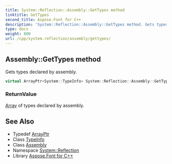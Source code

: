 ```yaml
---
title: System::Reflection::Assembly::GetTypes method
linktitle: GetTypes
second_title: Aspose.Font for C++
description: 'System::Reflection::Assembly::GetTypes method. Gets types declared by assembly in C++.'
type: docs
weight: 800
url: /cpp/system.reflection/assembly/gettypes/
---
```

## Assembly::GetTypes method


Gets types declared by assembly.

```cpp
virtual ArrayPtr<System::TypeInfo> System::Reflection::Assembly::GetTypes() const
```


### ReturnValue

[Array](../../../system/array/) of types declared by assembly.

## See Also

* Typedef [ArrayPtr](../../../system/arrayptr/)
* Class [TypeInfo](../../../system/typeinfo/)
* Class [Assembly](../)
* Namespace [System::Reflection](../../)
* Library [Aspose.Font for C++](../../../)
